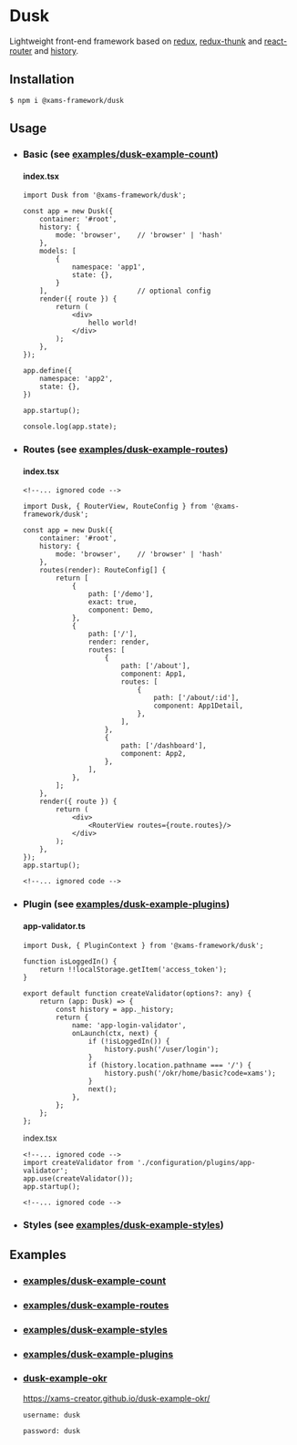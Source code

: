 # Dusk

<!--[![Status](https://api.travis-ci.org/rstacruz/nprogress.svg?branch=master)](http://travis-ci.org/rstacruz/nprogress) -->
<!--[![npm version](https://img.shields.io/npm/v/nprogress.png)](https://npmjs.org/package/nprogress "View this project on npm")-->
<!--[![jsDelivr Hits](https://data.jsdelivr.com/v1/package/npm/nprogress/badge?style=rounded)](https://www.jsdelivr.com/package/npm/nprogress)-->

Lightweight front-end framework based on [redux](https://github.com/reactjs/redux), [redux-thunk](https://github.com/reduxjs/redux-thunk) and [react-router](https://github.com/ReactTraining/react-router) and
[history](https://github.com/ReactTraining/history).


## Installation

```
$ npm i @xams-framework/dusk
```

## Usage

- ### Basic (see [examples/dusk-example-count](https://github.com/xams-creator/xams-framework-frontend/tree/master/examples/dusk-example-count))
  #### index.tsx

    ```
    import Dusk from '@xams-framework/dusk';

    const app = new Dusk({
        container: '#root',
        history: {
            mode: 'browser',    // 'browser' | 'hash'
        },
        models: [
            {
                namespace: 'app1',
                state: {},
            }
        ],                      // optional config
        render({ route }) {
            return (
                <div>
                    hello world!
                </div>
            );
        },
    });

    app.define({
        namespace: 'app2',
        state: {},
    })

    app.startup();

    console.log(app.state);

    ```


- ### Routes (see [examples/dusk-example-routes](https://github.com/xams-creator/xams-framework-frontend/tree/master/examples/dusk-example-routes))

  #### index.tsx

    ```
    <!--... ignored code -->

    import Dusk, { RouterView, RouteConfig } from '@xams-framework/dusk';

    const app = new Dusk({
        container: '#root',
        history: {
            mode: 'browser',    // 'browser' | 'hash'
        },
        routes(render): RouteConfig[] {
            return [
                {
                    path: ['/demo'],
                    exact: true,
                    component: Demo,
                },
                {
                    path: ['/'],
                    render: render,
                    routes: [
                        {
                            path: ['/about'],
                            component: App1,
                            routes: [
                                {
                                    path: ['/about/:id'],
                                    component: App1Detail,
                                },
                            ],
                        },
                        {
                            path: ['/dashboard'],
                            component: App2,
                        },
                    ],
                },
            ];
        },
        render({ route }) {
            return (
                <div>
                    <RouterView routes={route.routes}/>
                </div>
            );
        },
    });
    app.startup();

    <!--... ignored code -->
    ```
- ### Plugin (see [examples/dusk-example-plugins](https://github.com/xams-creator/xams-framework-frontend/tree/master/examples/dusk-example-plugins))

  #### app-validator.ts

    ```
    import Dusk, { PluginContext } from '@xams-framework/dusk';

    function isLoggedIn() {
        return !!localStorage.getItem('access_token');
    }

    export default function createValidator(options?: any) {
        return (app: Dusk) => {
            const history = app._history;
            return {
                name: 'app-login-validator',
                onLaunch(ctx, next) {
                    if (!isLoggedIn()) {
                        history.push('/user/login');
                    }
                    if (history.location.pathname === '/') {
                        history.push('/okr/home/basic?code=xams');
                    }
                    next();
                },
            };
        };
    };
    ```

  index.tsx
    ```tsx
    <!--... ignored code -->
    import createValidator from './configuration/plugins/app-validator';
    app.use(createValidator());
    app.startup();

    <!--... ignored code -->
    ```


- ### Styles (see [examples/dusk-example-styles](https://github.com/xams-creator/xams-framework-frontend/tree/master/examples/dusk-example-styles))


## Examples

- ### [examples/dusk-example-count](https://github.com/xams-creator/xams-framework-frontend/tree/master/examples/dusk-example-count)

- ### [examples/dusk-example-routes](https://github.com/xams-creator/xams-framework-frontend/tree/master/examples/dusk-example-routes)

- ### [examples/dusk-example-styles](https://github.com/xams-creator/xams-framework-frontend/tree/master/examples/dusk-example-styles)

- ### [examples/dusk-example-plugins](https://github.com/xams-creator/xams-framework-frontend/tree/master/examples/dusk-example-plugins)

- ### [dusk-example-okr](https://github.com/xams-creator/dusk-example-okr)

  https://xams-creator.github.io/dusk-example-okr/
  ```
  username: dusk

  password: dusk
  ```


